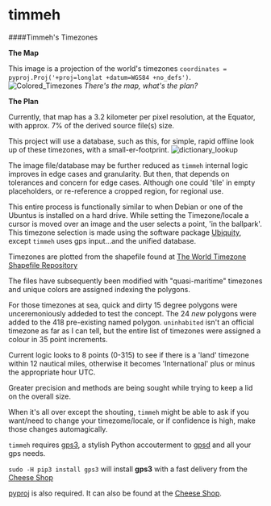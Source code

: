 
# timmeh
####Timmeh's Timezones


**The Map**

This image is a projection of the world's timezones `coordinates = pyproj.Proj('+proj=longlat +datum=WGS84 +no_defs')`.
![Colored_Timezones](https://cloud.githubusercontent.com/assets/4308824/19038948/a0618588-89c9-11e6-995f-11876032535d.png)
*There's the map, what's the plan?*

**The Plan**

Currently, that map has a 3.2 kilometer per pixel resolution, at the Equator, with approx. 7% of the derived source file(s) size. 

This project will use a database, such as this, for simple, rapid offline look up of these timezones, with a small-er-footprint.
![dictionary_lookup](https://cloud.githubusercontent.com/assets/4308824/18680742/54fb836c-7fa8-11e6-94a4-479c0fa5216a.png)


The image file/database may be further reduced as `timmeh` internal logic improves in edge cases and granularity. But then, that depends on tolerances and concern for edge cases. Although one could 'tile' in empty placeholders, or re-reference a cropped region, for regional use.           

This entire process is functionally similar to when Debian or one of the Ubuntus is installed on a hard drive.  While setting the Timezone/locale a cursor is moved over an image and the user selects a point, 'in the ballpark'.  This timezone selection is made using the software package [Ubiquity](https://en.wikipedia.org/wiki/Ubiquity_(software)), except `timmeh` uses gps input...and the unified database.

Timezones are plotted from the shapefile found at [The World Timezone Shapefile Repository](http://efele.net/maps/tz/world/) 

The files have subsequently been modified with "quasi-maritime" timezones and unique colors are assigned indexing  the polygons.
 
For those timezones at sea, quick and dirty 15 degree polygons were unceremoniously addeded  to test the concept. The 24 *new* polygons were added to the 418 pre-existing named polygon. `uninhabited` isn't an official timezone as far as I can tell, but the entire list of timezones were assigned a colour in 35 point increments.

Current logic looks to 8 points (0-315) to see if there is a 'land' timezone within 12 nautical miles, otherwise it becomes 'International' plus or minus the appropriate hour UTC.

Greater precision and methods are being sought while trying to keep a lid on the overall size.

When it's all over except the shouting, `timmeh`  might be able to ask if you want/need to change your timezome/locale, or if confidence is high, make those changes automagically.

`timmeh` requires [gps3](https://github.com/wadda/gps3), a stylish Python accouterment to [gpsd](http://www.catb.org/gpsd/) and all your gps needs.

`sudo -H pip3 install gps3` will install **gps3** with a fast delivery from the [Cheese Shop](https://pypi.python.org/pypi/gps3)

[pyproj](https://pypi.python.org/pypi/pyproj/1.9.5.1) is also required.  It can also be found at the [Cheese Shop](https://pypi.python.org/pypi/pyproj/1.9.5.1).

